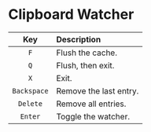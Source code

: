# Clipboard Watcher

|     Key     | Description            |
| :---------: | :--------------------- |
|     `F`     | Flush the cache.       |
|     `Q`     | Flush, then exit.      |
|     `X`     | Exit.                  |
| `Backspace` | Remove the last entry. |
|  `Delete`   | Remove all entries.    |
|   `Enter`   | Toggle the watcher.    |
